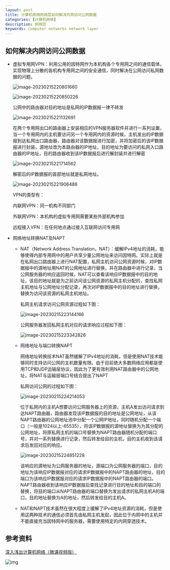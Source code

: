 ```yaml
---
layout: post
title: 计算机网络网络层如何解决内网访问公网数据
categories: [计算机网络]
description: 网络层
keywords: computer networks network layer 
---
```


## 如何解决内网访问公网数据

+ 虚拟专用网VPN：利用公用的因特网作为本机构各个专用网之间的通信载体。实现物理上分散的各机构专用网之间的安全通信，同时解决在公网访问私网数据的问题。

  ![image-20230215220801660](https://wendaocsmaster.github.io/images/blog/image-20230215220801660.png)

  ![image-20230215220850226](https://wendaocsmaster.github.io/images/blog/image-20230215220850226.png)

  公网中的路由器对目的地址是私网的IP数据报一律不转发

  ![image-20230215221132691](https://wendaocsmaster.github.io/images/blog/image-20230215221132691.png)

  ​		在两个专用网出口的路由器上安装相应的VPN服务器软件并进行一系列设置，当一个专用网内的主机要访问另一个专用网内的资源时候，主机发出的IP数据报到达私网出口路由器，路由器对该数据报进行加密，并将加密后的该IP数据报进行封装，源地址改为本路由器的IP地址，目的地址为要访问的私网入口路由器的IP地址，目的路由器收到该IP数据报后进行解封装并进行解密

  ![image-20230215221714562](https://wendaocsmaster.github.io/images/blog/image-20230215221714562.png)

  解密后的IP数据报的首部地址就是私网地址。

  ![image-20230215221906486](https://wendaocsmaster.github.io/images/blog/image-20230215221906486.png)

  VPN的类型有：

  内联网VPN：同一机构不同部门

  外联网VPN：本机构的虚拟专用网需要某些外部机构参加

  远程接入VPN：在任何地点通过接入互联网访问专用网

+ 网络地址转换NAT及NAPT

  + NAT（Network Address Translation，NAT）：缓解IPv4地址的消耗，能够使得内部专用网中的用户共享少量公网地址来访问因特网。实际上就是在私网出口路由器上进行NAT配置，私网主机访问公网资源时候，对IP数据报中的源地址用NAT的公网地址进行替换，并在路由器中进行记录，当公网服务器的响应返回时候，NAT可以查看该响应IP数据报中的目的地址，该目的地址就是为之前访问该公网资源的私网主机分配的，查找私网主机地址与公网地址分配记录，再次对IP数据报中的目的地址进行替换，替换为访问该资源的私网主机地址。

    私网主机请求访问公网资源过程如下图：

    ![image-20230215223144166](https://wendaocsmaster.github.io/images/blog/image-20230215223144166.png)

    公网服务器发回私网主机对应的请求响应过程如下图：

    ![image-20230215223342826](https://wendaocsmaster.github.io/images/blog/image-20230215223342826.png)

  + 网络地址与端口转换NAPT

    网络地址转换技术NAT虽然缓解了IPv4地址的消耗，但是使用NAT技术能够同时支持访问公网的主机数量有限。由于目前绝大多数网络应用都是使用TCP和UDP运输层协议，因此为了更有效利用NAT路由器中的公网地址，将NAT与运输层端口号结合提出了NAPT

    私网访问公网的过程如下图：

    ![image-20230215224214053](https://wendaocsmaster.github.io/images/blog/image-20230215224214053.png)

    位于私网内的主机A想要访问公网服务器上的资源，主机A发出访问请求到达NAPT路由器，路由器发现该IP数据报的目的地址是公网地址，从该NAPT路由器的公网地址池中分配一个公网IP地址，同时随机分配一个端口（一般是1024以上-65535），将该IP数据报的源地址替换为为其分配的公网地址，将原私网主机的端口号替换为NAPT路由器随机分配的端口号，并对一系列替换进行记录，然后转发给目的主机，目的主机收到该请求后发回对应的响应。

    ![image-20230215224851228](https://wendaocsmaster.github.io/images/blog/image-20230215224851228.png)

    该响应的源地址为公网服务器的地址，源端口为公网服务器的端口，目的地址为该响应IP数据报对应的请求IP数据报中的NAPT路由器的地址，目的端口为该响应IP数据报对应的请求IP数据报中的NAPT路由器的端口。NAPT路由器收到该响应IP数据报后查找记录进行目的地址和目的端口的替换，将目的端口从NAPT路由器的端口替换为发出请求的私网主机A的端口，目的地址替换为A的地址，然后转发给目的主机A。

  + NAT和NAPT技术虽然在很大程度上缓解了IPv4地址资源的消耗，但是使用这两种技术的通信必须首先由私网主机发起，因此位于内网中的主机并不能直接充当因特网中的服务器，需要使用特定的内网穿透技术。

## 参考资料

[深入浅出计算机网络（微课视频版）](http://www.tup.tsinghua.edu.cn/booksCenter/book_09342101.html)

![img](https://wendaocsmaster.github.io/images/blog/093421-01.jpg)
